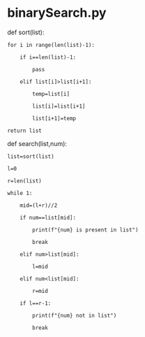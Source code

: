 # binarySearch.py
















def sort(list):

    for i in range(len(list)-1):
    
        if i==len(list)-1:
        
            pass
            
        elif list[i]>list[i+1]:
        
            temp=list[i]
            
            list[i]=list[i+1]
            
            list[i+1]=temp
            
    return list
    
    
    
def search(list,num):

    list=sort(list)
    
    l=0
    
    r=len(list)
    
    while 1:
    
        mid=(l+r)//2
        
        if num==list[mid]:
        
            print(f"{num} is present in list")
            
            break
            
        elif num>list[mid]:
        
            l=mid
            
        elif num<list[mid]:
        
            r=mid
            
        if l==r-1:
        
            print(f"{num} not in list")
            
            break
